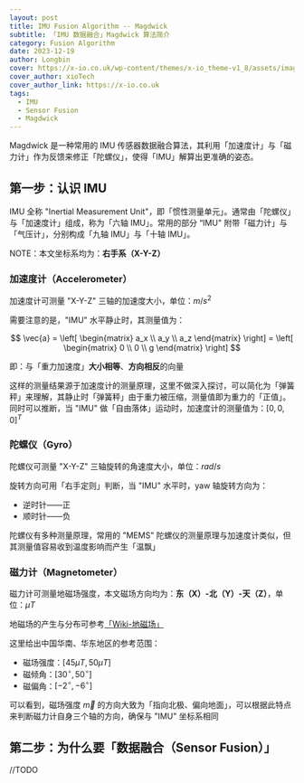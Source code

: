 ```yaml
---
layout: post
title: IMU Fusion Algorithm -- Magdwick
subtitle: 「IMU 数据融合」Magdwick 算法简介
category: Fusion Algorithm
date: 2023-12-19
author: Longbin
cover: https://x-io.co.uk/wp-content/themes/x-io_theme-v1_8/assets/images/x-io-header-logo.png
cover_author: xioTech
cover_author_link: https://x-io.co.uk
tags:
  - IMU
  - Sensor Fusion
  - Magdwick
---
```

Magdwick 是一种常用的 IMU 传感器数据融合算法，其利用「加速度计」与「磁力计」作为反馈来修正「陀螺仪」，使得「IMU」解算出更准确的姿态。

## 第一步：认识 IMU

IMU 全称 "Inertial Measurement Unit"，即「惯性测量单元」。通常由「陀螺仪」与「加速度计」组成，称为「六轴 IMU」。常用的部分 “IMU" 附带「磁力计」与「气压计」，分别构成「九轴 IMU」与「十轴 IMU」。

NOTE：本文坐标系均为：**右手系（X-Y-Z）**

### 加速度计（Accelerometer）

加速度计可测量 "X-Y-Z" 三轴的加速度大小，单位：$m/s^2$

需要注意的是，"IMU" 水平静止时，其测量值为：

$$
\vec{a} = \left[
\begin{matrix}
    a_x \\
    a_y \\
    a_z
\end{matrix}
\right] = \left[
\begin{matrix}
  0 \\
  0 \\
  g
\end{matrix}
\right]
$$

即：与「重力加速度」**大小相等**、**方向相反**的向量

这样的测量结果源于加速度计的测量原理，这里不做深入探讨，可以简化为「弹簧秤」来理解，其静止时「弹簧秤」由于重力被压缩，测量值即为重力的「正值」。同时可以推断，当 "IMU" 做「自由落体」运动时，加速度计的测量值为：$[0, 0, 0]^T$

### 陀螺仪（Gyro）

陀螺仪可测量 "X-Y-Z" 三轴旋转的角速度大小，单位：$rad/s$

旋转方向可用「右手定则」判断，当 "IMU" 水平时，yaw 轴旋转方向为：

- 逆时针——正
- 顺时针——负

陀螺仪有多种测量原理，常用的 "MEMS" 陀螺仪的测量原理与加速度计类似，但其测量值容易收到温度影响而产生「温飘」

### 磁力计（Magnetometer）

磁力计可测量地磁场强度，本文磁场方向均为：**东（X）-北（Y）-天（Z）**，单位：$\mu T$

地磁场的产生与分布可参考[「Wiki-地磁场」](https://zh.wikipedia.org/wiki/地磁场)

这里给出中国华南、华东地区的参考范围：

- 磁场强度：$[45 \mu T, 50 \mu T]$
- 磁倾角：$[30^\circ, 50^\circ]$
- 磁偏角：$[-2^\circ, -6^\circ]$

可以看到，磁场强度 $\vec{m}$ 的方向大致为「指向北极、偏向地面」，可以根据此特点来判断磁力计自身三个轴的方向，确保与 "IMU" 坐标系相同

## 第二步：为什么要「数据融合（Sensor Fusion）」

//TODO
